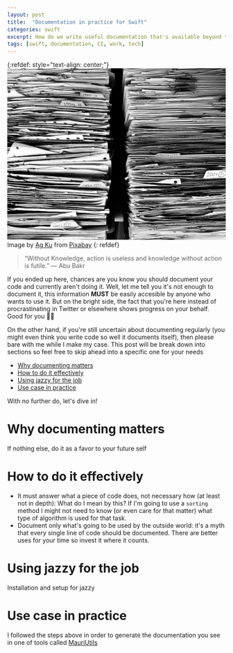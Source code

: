 ```yaml
---
layout: post
title:  "Documentation in practice for Swift"
categories: swift
excerpt: How do we write useful documentation that's available beyond the IDE?
tags: [swift, documentation, CI, work, tech]
---
```


[referralAutor]: https://pixabay.com/users/myrfa-3126475/?utm_source=link-attribution&utm_medium=referral&utm_campaign=image&utm_content=1614223
[referralLink]: https://pixabay.com/?utm_source=link-attribution&utm_medium=referral&utm_campaign=image&utm_content=1614223
[utils]: https://github.com/mchirino89/MauriUtils

<!-- ------------ -->

{:refdef: style="text-align: center;"}
![compass](/assets/posts/11_documentation/cover.jpg)
Image by [Ag Ku][referralAutor] from [Pixabay][referralLink]
{: refdef}

> “Without Knowledge, action is useless and knowledge without action is futile.” ― Abu Bakr

If you ended up here, chances are you know you should document your code and currently aren't doing it. Well, let me tell you it's not enough to document it, this information **MUST** be easily accesible by anyone who wants to use it. But on the bright side, the fact that you're here instead of procrastinating in Twitter or elsewhere shows progress on your behalf. Good for you 👏🏽

On the other hand, if you're still uncertain about documenting regularly (you might even think you write code so well it documents itself), then please bare with me while I make my case. This post will be break down into sections so feel free to skip ahead into a specific one for your needs

- [Why documenting matters](#why-documenting-matters)
- [How to do it effectively](#how-to-do-it-effectively)
- [Using jazzy for the job](#using-jazzy-for-the-job)
- [Use case in practice](#use-case-in-practice)

With no further do, let's dive in!

# Why documenting matters
If nothing else, do it as a favor to your future self

# How to do it effectively

- It must answer what a piece of code does, not necessary how (at least not in depth): What do I mean by this? If I'm going to use a `sorting` method I might not need to know (or even care for that matter) what type of algorithm is used for that task.
- Document only what's going to be used by the outside world: it's a myth that every single line of code should be documented. There are better uses for your time so invest it where it counts.

# Using jazzy for the job

Installation and setup for jazzy

# Use case in practice

I followed the steps above in order to generate the documentation you see in one of tools called [MauriUtils](utils)